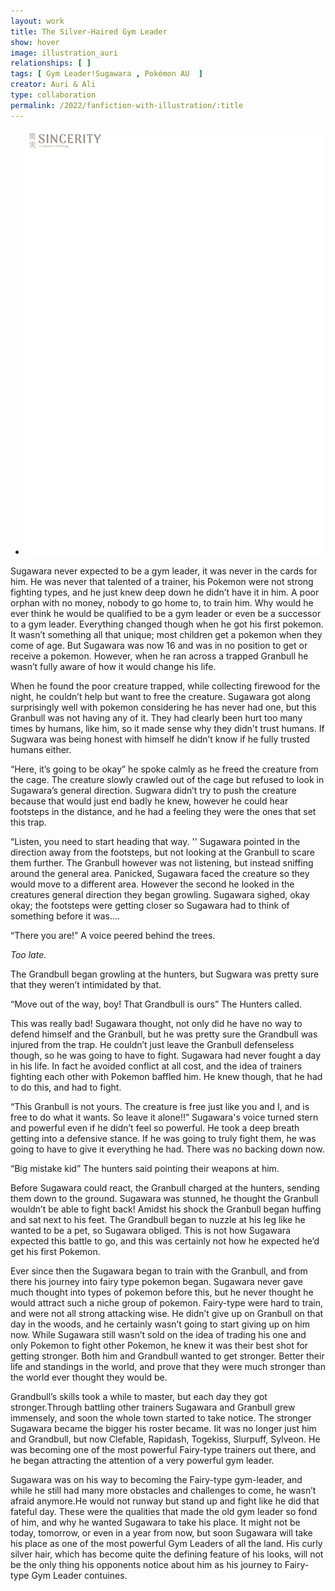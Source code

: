 ```yaml
---
layout: work
title: The Silver-Haired Gym Leader
show: hover
image: illustration_auri
relationships: [ ]
tags: [ Gym Leader!Sugawara , Pokémon AU  ]
creator: Auri & Ali
type: collaboration
permalink: /2022/fanfiction-with-illustration/:title
---
```


<div class="fullscreen-image-slider">
  <div class="slides" role="region" aria-label="FullScreen Pictures" data-slide>
    <ul class="slide-container">
      <li data-slide=1 class="is-active slide">
        <img class="visual" id="illustration_auri" src="/assets/images/watermark.png" alt="page1">
      </li>
    </ul>
  </div>
</div>

Sugawara never expected to be a gym leader, it was never in the cards for him. He was never that talented of a trainer, his Pokemon were not strong fighting types, and he just knew deep down he didn’t have it in him. A poor orphan with no money, nobody to go home to, to train him. Why would he ever think he would be qualified to be a gym leader or even be a successor to a gym leader. Everything changed though when he got his first pokemon. It wasn’t something all that unique; most children get a pokemon when they come of age. But Sugawara was now 16 and was in no position to get or receive a pokemon. However, when he ran across a trapped Granbull he wasn’t fully aware of how it would change his life.

When he found the poor creature trapped, while collecting firewood for the night, he couldn’t help but want to free the creature. Sugawara got along surprisingly well with pokemon considering he has never had one, but this Granbull was not having any of it. They had clearly been hurt too many times by humans, like him, so it made sense why they didn't trust humans. If Sugwara was being honest with himself he didn’t know if he fully trusted humans either.

“Here, it’s going to be okay” he spoke calmly as he freed the creature from the cage. The creature slowly crawled out of the cage but refused to look in Sugawara’s general direction. Sugwara didn’t try to push the creature because that would just end badly he knew, however he could hear footsteps in the distance, and he had a feeling they were the ones that set this trap.

“Listen, you need to start heading that way. '' Sugawara pointed in the direction away from the footsteps, but not looking at the Granbull to scare them further. The Granbull however was not listening, but instead sniffing around the general area. Panicked, Sugawara faced the creature so they would move to a  different area. However the second he looked in the creatures general direction they began growling. Sugawara sighed, okay okay; the footsteps were getting closer so Sugawara had to think of something before it was….

“There you are!” A voice peered behind the trees. 

_Too late._

The Grandbull began growling at the hunters, but Sugwara was pretty sure that they weren’t intimidated by that. 

“Move out of the way, boy! That Grandbull is ours” The Hunters called.

This was really bad! Sugawara thought, not only did he have no way to defend himself and the Granbull, but he was pretty sure the Grandbull was injured from the trap. He couldn’t just leave the Granbull defenseless though, so he was going to have to fight. Sugawara had never fought a day in his life. In fact he avoided conflict at all cost, and the idea of trainers fighting each other with Pokemon baffled him. He knew though, that he had to do this, and had to fight.

“This Granbull is not yours. The creature is free just like you and I, and is free to do what it wants. So leave it alone!!” Sugawara's voice turned stern and powerful even if he didn’t feel so powerful. He took a deep breath getting into a defensive stance. If he was going to truly fight them, he was going to have to give it everything he had. There was no backing down now.

“Big mistake kid” The hunters said pointing their weapons at him. 

Before Sugawara could react, the Granbull charged at the hunters, sending them down to the ground. Sugawara was stunned, he thought the Granbull wouldn’t be able to fight back! Amidst his shock the Granbull began huffing and sat next to his feet. The Grandbull began to nuzzle at his leg like he wanted to be a pet, so Sugawara obliged. This is not how Sugawara expected this battle to go, and this was certainly not how he expected he’d get his first Pokemon.

Ever since then the Sugawara began to train with the Granbull, and from there his journey into fairy type pokemon began. Sugawara never gave much thought into types of pokemon before this, but he never thought he would attract such a niche group of pokemon. Fairy-type were hard to train, and were not all strong attacking wise. He didn’t give up on Granbull on that day in the woods, and he certainly wasn’t going to start giving up on him now. While Sugawara still wasn’t sold on the idea of trading his one and only Pokemon to fight other Pokemon, he knew it was their best shot for getting stronger. Both him and Grandbull wanted to get stronger. Better their life and standings in the world, and prove that they were much stronger than the world ever thought they would be.

Grandbull’s skills took a while to master, but each day they got stronger.Through battling other trainers Sugawara and Granbull grew immensely, and soon the whole town started to take notice. The stronger Sugawara became the bigger his roster became. Iit was no longer just him and Grandbull, but now Clefable, Rapidash, Togekiss, Slurpuff, Sylveon. He was becoming one of the most powerful Fairy-type trainers out there, and he began attracting the attention of a very powerful gym leader.

Sugawara was on his way to becoming the Fairy-type gym-leader, and while he still had many more obstacles and challenges to come, he wasn’t afraid anymore.He would not runway but stand up and fight like he did that fateful day. These were the qualities that made the old gym leader so fond of him, and why he wanted Sugawara to take his place. It might not be today, tomorrow, or even in a year from now, but soon Sugawara will take his place as one of the most powerful Gym Leaders of all the land. His curly silver hair, which has become quite the defining feature of his looks, will not be the only thing his opponents notice about him as his journey to Fairy-type Gym Leader contuines.  

